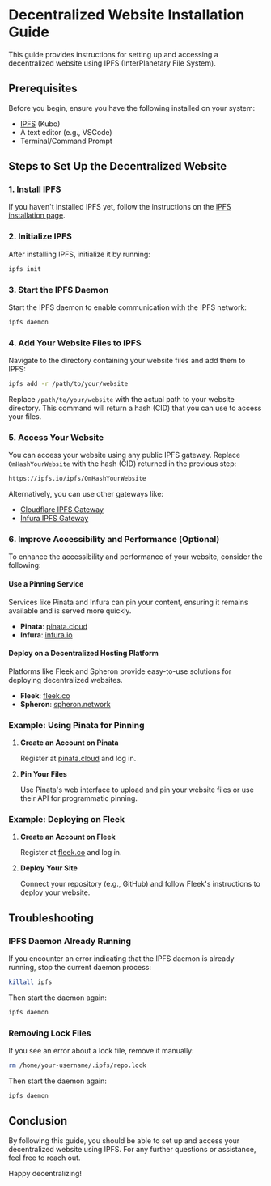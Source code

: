 
# Decentralized Website Installation Guide

This guide provides instructions for setting up and accessing a decentralized website using IPFS (InterPlanetary File System).

## Prerequisites

Before you begin, ensure you have the following installed on your system:

- [IPFS](https://ipfs.io) (Kubo)
- A text editor (e.g., VSCode)
- Terminal/Command Prompt

## Steps to Set Up the Decentralized Website

### 1. Install IPFS

If you haven't installed IPFS yet, follow the instructions on the [IPFS installation page](https://docs.ipfs.io/install/).

### 2. Initialize IPFS

After installing IPFS, initialize it by running:

```sh
ipfs init
```

### 3. Start the IPFS Daemon

Start the IPFS daemon to enable communication with the IPFS network:

```sh
ipfs daemon
```

### 4. Add Your Website Files to IPFS

Navigate to the directory containing your website files and add them to IPFS:

```sh
ipfs add -r /path/to/your/website
```

Replace `/path/to/your/website` with the actual path to your website directory. This command will return a hash (CID) that you can use to access your files.

### 5. Access Your Website

You can access your website using any public IPFS gateway. Replace `QmHashYourWebsite` with the hash (CID) returned in the previous step:

```sh
https://ipfs.io/ipfs/QmHashYourWebsite
```

Alternatively, you can use other gateways like:

- [Cloudflare IPFS Gateway](https://cloudflare-ipfs.com/ipfs/QmHashYourWebsite)
- [Infura IPFS Gateway](https://ipfs.infura.io/ipfs/QmHashYourWebsite)

### 6. Improve Accessibility and Performance (Optional)

To enhance the accessibility and performance of your website, consider the following:

#### Use a Pinning Service

Services like Pinata and Infura can pin your content, ensuring it remains available and is served more quickly.

- **Pinata**: [pinata.cloud](https://pinata.cloud)
- **Infura**: [infura.io](https://infura.io)

#### Deploy on a Decentralized Hosting Platform

Platforms like Fleek and Spheron provide easy-to-use solutions for deploying decentralized websites.

- **Fleek**: [fleek.co](https://fleek.co)
- **Spheron**: [spheron.network](https://spheron.network)

### Example: Using Pinata for Pinning

1. **Create an Account on Pinata**

   Register at [pinata.cloud](https://pinata.cloud) and log in.

2. **Pin Your Files**

   Use Pinata's web interface to upload and pin your website files or use their API for programmatic pinning.

### Example: Deploying on Fleek

1. **Create an Account on Fleek**

   Register at [fleek.co](https://fleek.co) and log in.

2. **Deploy Your Site**

   Connect your repository (e.g., GitHub) and follow Fleek's instructions to deploy your website.

## Troubleshooting

### IPFS Daemon Already Running

If you encounter an error indicating that the IPFS daemon is already running, stop the current daemon process:

```sh
killall ipfs
```

Then start the daemon again:

```sh
ipfs daemon
```

### Removing Lock Files

If you see an error about a lock file, remove it manually:

```sh
rm /home/your-username/.ipfs/repo.lock
```

Then start the daemon again:

```sh
ipfs daemon
```

## Conclusion

By following this guide, you should be able to set up and access your decentralized website using IPFS. For any further questions or assistance, feel free to reach out.

Happy decentralizing!
